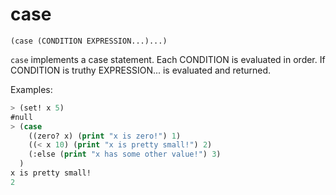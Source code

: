 # case

`(case (CONDITION EXPRESSION...)...)`

`case` implements a case statement. Each CONDITION is evaluated in
order. If CONDITION is truthy EXPRESSION... is evaluated and returned.

Examples:

```lisp
> (set! x 5)
#null
> (case
    ((zero? x) (print "x is zero!") 1)
    ((< x 10) (print "x is pretty small!") 2)
    (:else (print "x has some other value!") 3)
  )
x is pretty small!
2
```
